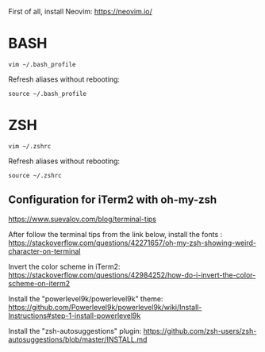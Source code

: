 First of all, install Neovim: https://neovim.io/

# BASH

```
vim ~/.bash_profile
```

Refresh aliases without rebooting:

```
source ~/.bash_profile
```

# ZSH

```
vim ~/.zshrc
```

Refresh aliases without rebooting:

```
source ~/.zshrc
```

## Configuration for iTerm2 with oh-my-zsh
https://www.suevalov.com/blog/terminal-tips

After follow the terminal tips from the link below, install the fonts : https://stackoverflow.com/questions/42271657/oh-my-zsh-showing-weird-character-on-terminal

Invert the color scheme in iTerm2: https://stackoverflow.com/questions/42984252/how-do-i-invert-the-color-scheme-on-iterm2

Install the "powerlevel9k/powerlevel9k" theme: https://github.com/Powerlevel9k/powerlevel9k/wiki/Install-Instructions#step-1-install-powerlevel9k

Install the "zsh-autosuggestions" plugin: https://github.com/zsh-users/zsh-autosuggestions/blob/master/INSTALL.md
